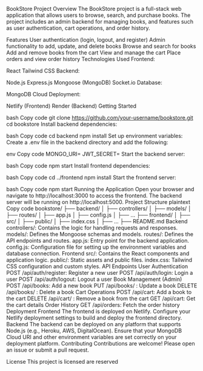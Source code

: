 BookStore Project
Overview
The BookStore project is a full-stack web application that allows users to browse, search, and purchase books. The project includes an admin backend for managing books, and features such as user authentication, cart operations, and order history.

Features
User authentication (login, logout, and register)
Admin functionality to add, update, and delete books
Browse and search for books
Add and remove books from the cart
View and manage the cart
Place orders and view order history
Technologies Used
Frontend:

React
Tailwind CSS
Backend:

Node.js
Express.js
Mongoose (MongoDB)
Socket.io
Database:

MongoDB Cloud
Deployment:

Netlify (Frontend)
Render  (Backend)
Getting Started

bash
Copy code
git clone https://github.com/your-username/bookstore.git
cd bookstore
Install backend dependencies:

bash
Copy code
cd backend
npm install
Set up environment variables:
Create a .env file in the backend directory and add the following:

env
Copy code
MONGO_URI=<your-mongodb-uri>
JWT_SECRET=<your-jwt-secret>
Start the backend server:

bash
Copy code
npm start
Install frontend dependencies:

bash
Copy code
cd ../frontend
npm install
Start the frontend server:

bash
Copy code
npm start
Running the Application
Open your browser and navigate to http://localhost:3000 to access the frontend.
The backend server will be running on http://localhost:5000.
Project Structure
plaintext
Copy code
bookstore/
├── backend/
│   ├── controllers/
│   ├── models/
│   ├── routes/
│   ├── app.js
│   ├── config.js
│   ├── ...
├── frontend/
│   ├── src/
│   ├── public/
│   ├── index.css
│   ├── ...
├── README.md
Backend
controllers/: Contains the logic for handling requests and responses.
models/: Defines the Mongoose schemas and models.
routes/: Defines the API endpoints and routes.
app.js: Entry point for the backend application.
config.js: Configuration file for setting up the environment variables and database connection.
Frontend
src/: Contains the React components and application logic.
public/: Static assets and public files.
index.css: Tailwind CSS configuration and custom styles.
API Endpoints
User Authentication
POST /api/auth/register: Register a new user
POST /api/auth/login: Login a user
POST /api/auth/logout: Logout a user
Book Management (Admin)
POST /api/books: Add a new book
PUT /api/books/
: Update a book
DELETE /api/books/
: Delete a book
Cart Operations
POST /api/cart: Add a book to the cart
DELETE /api/cart/
: Remove a book from the cart
GET /api/cart: Get the cart details
Order History
GET /api/orders: Fetch the order history
Deployment
Frontend
The frontend is deployed on Netlify. Configure your Netlify deployment settings to build and deploy the frontend directory.
Backend
The backend can be deployed on any platform that supports Node.js (e.g., Heroku, AWS, DigitalOcean). Ensure that your MongoDB Cloud URI and other environment variables are set correctly on your deployment platform.
Contributing
Contributions are welcome! Please open an issue or submit a pull request.

License
This project is licensed are reserved

